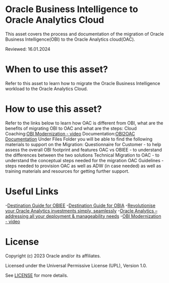 # Oracle Business Intelligence to Oracle Analytics Cloud
 
This asset covers the process and documentation of the migration of Oracle Business Intelligence(OBI) to the Oracle Analytics cloud(OAC).
 
 
Reviewed: 16.01.2024
 
# When to use this asset?
 
Refer to this asset to learn how to migrate the Oracle Business Intelligence workload to the Oracle Analytics Cloud.
 
# How to use this asset?
 
Refer to the links below to learn how OAC is different from OBI, what are the benefits of migrating OBI to OAC and what are the steps:
Cloud Coaching:[OBI Modernization - video](https://www.youtube.com/watch?v=udOfHSioEY4)
Documentation:[OBI2OAC Documentation](https://docs.oracle.com/en/cloud/paas/analytics-cloud/acmgb/learn-migrating-oracle-analytics-cloud.html#GUID-C9FC5D36-3EA6-41D5-8A30-37C0E192E3D8)
Under Files Folder you will be able to find the following materials to support on the Migration:
Questionnaire for Customer - to help assess the overall OBI footprint and features
OAC vs OBIEE - to understand the differences between the two solutions
Technical Migration to OAC - to understand the conceptual steps needed for the migration
OAC Guidelines - steps needed to provision OAC as well as ADW (in case needed) as well as training materials and resources for getting further support.
 
# Useful Links
 
 -[Destination Guide for OBIEE](https://www.oracle.com/uk/business-analytics/products/destination-guides/obiee.html)
 -[Destination Guide for OBIA](https://www.oracle.com/uk/business-analytics/products/destination-guides/obia.html)
 -[Revolutionise your Oracle Analytics investments simply, seamlessly](https://blogs.oracle.com/analytics/post/revolutionise-your-oracle-analytics-investments-through-simply-evolving)
 -[Oracle Analytics – addressing all your deployment & manageability needs](https://blogs.oracle.com/analytics/post/oa-addressing-your-deploy-mgt-needs)
 -[OBI Modernization - video](https://www.youtube.com/watch?v=udOfHSioEY4)
 
# License
 
Copyright (c) 2023 Oracle and/or its affiliates.
 
Licensed under the Universal Permissive License (UPL), Version 1.0.
 
See [LICENSE](https://github.com/oracle-devrel/technology-engineering/blob/main/LICENSE) for more details.